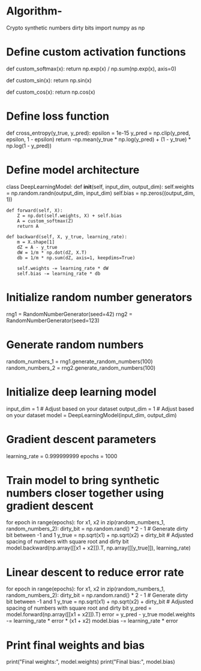 # Algorithm-
Crypto synthetic numbers dirty bits
import numpy as np

# Define custom activation functions
def custom_softmax(x):
    return np.exp(x) / np.sum(np.exp(x), axis=0)

def custom_sin(x):
    return np.sin(x)

def custom_cos(x):
    return np.cos(x)

# Define loss function
def cross_entropy(y_true, y_pred):
    epsilon = 1e-15
    y_pred = np.clip(y_pred, epsilon, 1 - epsilon)
    return -np.mean(y_true * np.log(y_pred) + (1 - y_true) * np.log(1 - y_pred))

# Define model architecture
class DeepLearningModel:
    def __init__(self, input_dim, output_dim):
        self.weights = np.random.randn(output_dim, input_dim)
        self.bias = np.zeros((output_dim, 1))

    def forward(self, X):
        Z = np.dot(self.weights, X) + self.bias
        A = custom_softmax(Z)
        return A

    def backward(self, X, y_true, learning_rate):
        m = X.shape[1]
        dZ = A - y_true
        dW = 1/m * np.dot(dZ, X.T)
        db = 1/m * np.sum(dZ, axis=1, keepdims=True)

        self.weights -= learning_rate * dW
        self.bias -= learning_rate * db

# Initialize random number generators
rng1 = RandomNumberGenerator(seed=42)
rng2 = RandomNumberGenerator(seed=123)

# Generate random numbers
random_numbers_1 = rng1.generate_random_numbers(100)
random_numbers_2 = rng2.generate_random_numbers(100)

# Initialize deep learning model
input_dim = 1  # Adjust based on your dataset
output_dim = 1  # Adjust based on your dataset
model = DeepLearningModel(input_dim, output_dim)

# Gradient descent parameters
learning_rate = 0.999999999
epochs = 1000

# Train model to bring synthetic numbers closer together using gradient descent
for epoch in range(epochs):
    for x1, x2 in zip(random_numbers_1, random_numbers_2):
        dirty_bit = np.random.rand() * 2 - 1  # Generate dirty bit between -1 and 1
        y_true = np.sqrt(x1) + np.sqrt(x2) + dirty_bit  # Adjusted spacing of numbers with square root and dirty bit
        model.backward(np.array([[x1 + x2]]).T, np.array([[y_true]]), learning_rate)

# Linear descent to reduce error rate
for epoch in range(epochs):
    for x1, x2 in zip(random_numbers_1, random_numbers_2):
        dirty_bit = np.random.rand() * 2 - 1  # Generate dirty bit between -1 and 1
        y_true = np.sqrt(x1) + np.sqrt(x2) + dirty_bit  # Adjusted spacing of numbers with square root and dirty bit
        y_pred = model.forward(np.array([[x1 + x2]]).T)
        error = y_pred - y_true
        model.weights -= learning_rate * error * (x1 + x2)
        model.bias -= learning_rate * error

# Print final weights and bias
print("Final weights:", model.weights)
print("Final bias:", model.bias)
